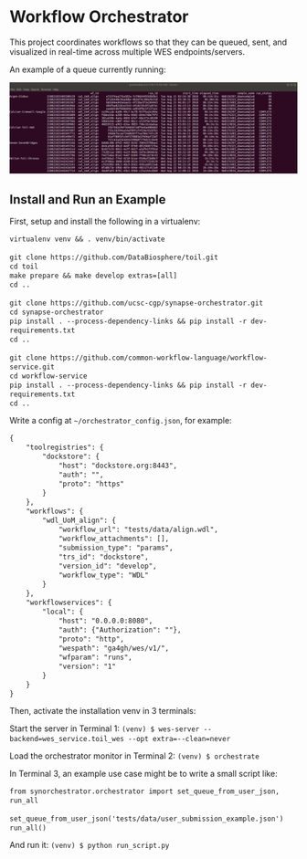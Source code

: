 # Workflow Orchestrator

This project coordinates workflows so that they can be queued, sent, and visualized in real-time across multiple WES endpoints/servers.

An example of a queue currently running:

[![Orchestrator](https://github.com/ucsc-cgp/synapse-orchestrator/blob/master/docs/img/screenshot.png)](https://github.com/ucsc-cgp/synapse-orchestrator)

## Install and Run an Example

First, setup and install the following in a virtualenv:
```
virtualenv venv && . venv/bin/activate

git clone https://github.com/DataBiosphere/toil.git
cd toil
make prepare && make develop extras=[all]
cd ..

git clone https://github.com/ucsc-cgp/synapse-orchestrator.git
cd synapse-orchestrator
pip install . --process-dependency-links && pip install -r dev-requirements.txt
cd ..

git clone https://github.com/common-workflow-language/workflow-service.git
cd workflow-service
pip install . --process-dependency-links && pip install -r dev-requirements.txt
cd ..
```

Write a config at `~/orchestrator_config.json`, for example:
```
{
    "toolregistries": {
        "dockstore": {
            "host": "dockstore.org:8443", 
            "auth": "", 
            "proto": "https"
        }
    }, 
    "workflows": {
        "wdl_UoM_align": {
            "workflow_url": "tests/data/align.wdl", 
            "workflow_attachments": [], 
            "submission_type": "params", 
            "trs_id": "dockstore", 
            "version_id": "develop", 
            "workflow_type": "WDL"
        }
    }, 
    "workflowservices": {
        "local": {
            "host": "0.0.0.0:8080",
            "auth": {"Authorization": ""},
            "proto": "http",
            "wespath": "ga4gh/wes/v1/",
            "wfparam": "runs",
            "version": "1"
        }
    }
}
```

Then, activate the installation venv in 3 terminals:

Start the server in Terminal 1:
```(venv) $ wes-server --backend=wes_service.toil_wes --opt extra=--clean=never```

Load the orchestrator monitor in Terminal 2:
```(venv) $ orchestrate```

In Terminal 3, an example use case might be to write a small script like:
```
from synorchestrator.orchestrator import set_queue_from_user_json, run_all

set_queue_from_user_json('tests/data/user_submission_example.json')
run_all()
```
 
 And run it:
```(venv) $ python run_script.py```
